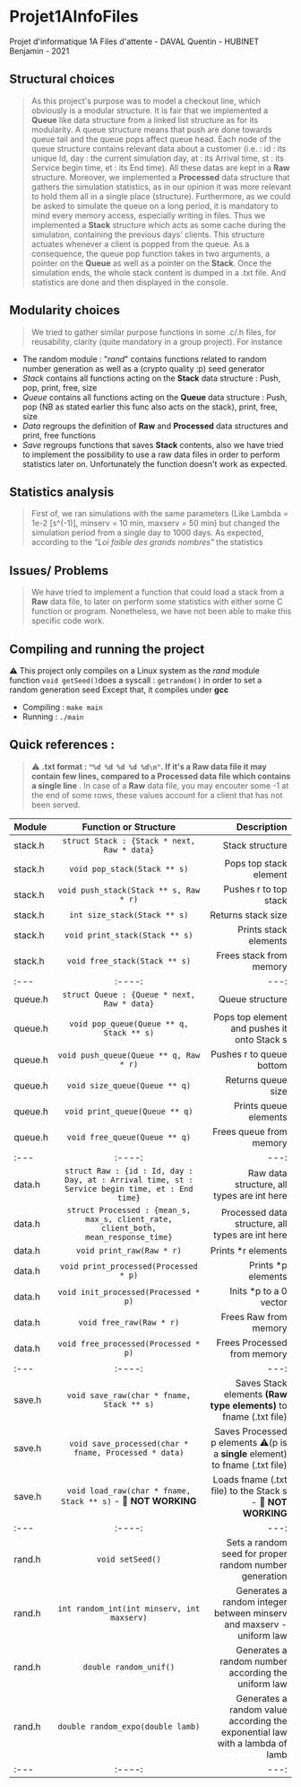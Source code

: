 # Projet1AInfoFiles
Projet d'informatique 1A Files d'attente - DAVAL Quentin - HUBINET Benjamin - 2021

## Structural choices
> As this project's purpose was to model a checkout line, which obviously is a modular structure. It is fair that we implemented a **Queue** like data structure from a linked list structure as for its modularity. A queue structure means that push are done towards queue tail and the queue pops affect queue head. Each node of the queue structure contains relevant data about a customer (i.e. : id : its unique Id, day : the current simulation day, at : its Arrival time, st : its Service begin time, et : its End time). All these datas are kept in a **Raw** structure. Moreover, we implemented a **Processed** data structure that gathers the simulation statistics, as in our opinion it was more relevant to hold them all in a single place (structure). Furthermore, as we could be asked to simulate the queue on a long period, it is mandatory to mind every memory access, especially writing in files. Thus we implemented a **Stack** structure which acts as some cache during the simulation, containing the previous days' clients. This structure actuates whenever a client is popped from the queue. As a consequence, the queue pop function takes in two arguments, a pointer on the **Queue** as well as a pointer on the **Stack**.
Once the simulation ends, the whole stack content is dumped in a .txt file.
And statistics are done and then displayed in the console.

## Modularity choices
> We tried to gather similar purpose functions in some .c/.h files, for reusability, clarity (quite mandatory in a group project). For instance 
- The random module : "*rand*" contains functions related to random number generation as well as a (crypto quality :p) seed generator
- *Stack* contains all functions acting on the **Stack** data structure : Push, pop, print, free, size
- *Queue* contains all functions acting on the **Queue** data structure : Push, pop (NB as stated earlier this func also acts on the stack), print, free, size
- *Data* regroups the definition of **Raw** and **Processed** data structures and print, free functions
- *Save* regroups functions that saves **Stack** contents, also we have tried to implement the possibility to use a raw data files in order to perform statistics later on. Unfortunately the function doesn't work as expected.

## Statistics analysis
> First of, we ran simulations with the same parameters (Like Lambda = 1e-2 [s^(-1)], minserv = 10 min, maxserv = 50 min) but changed the simulation period from a single day to 1000 days. As expected, according to the *"Loi faible des grands nombres"* the statistics 
  
## Issues/ Problems
> We have tried to implement a function that could load a stack from a **Raw** data file, to later on perform some statistics with either some C function or program. Nonetheless, we have not been able to make this specific code work.

## Compiling and running the project
:warning: This project only compiles on a Linux system as the *rand* module function ```void getSeed()```does a syscall : ```getrandom()``` in order to set a random generation seed
Except that, it compiles under **gcc**
- Compiling :
```make main```
- Running :
```./main```

## Quick references :

> ⚠️ **.txt format : ``` "%d %d %d %d %d\n" ```. If it's a Raw data file it may contain few lines, compared to a Processed data file which contains a single line**
. In case of a **Raw** data file, you may encouter some -1 at the end of some rows, these values account for a client that has not been served.

| Module    | Function or Structure                   | Description     |
| :---      |    :----:                   |          ---:   |
| stack.h   | ```struct Stack : {Stack * next, Raw * data}```       | Stack structure   |
| stack.h   | ```void pop_stack(Stack ** s)```       | Pops top stack element      |
| stack.h   | ```void push_stack(Stack ** s, Raw * r)```       | Pushes r to top stack |
| stack.h   | ```int size_stack(Stack ** s)```      | Returns stack size      |
| stack.h   | ```void print_stack(Stack ** s)```      | Prints stack elements      |
| stack.h   | ```void free_stack(Stack ** s)```      | Frees stack from memory    |
| :---      |    :----:   |          ---: |
| queue.h   | ```struct Queue : {Queue * next, Raw * data}```       | Queue structure   |
| queue.h   | ```void pop_queue(Queue ** q, Stack ** s)```        | Pops top element and pushes it onto Stack s|
| queue.h   | ```void push_queue(Queue ** q, Raw * r)```       | Pushes r to queue bottom |
| queue.h   | ```void size_queue(Queue ** q)```      | Returns queue size     |
| queue.h   | ```void print_queue(Queue ** q)```      | Prints queue elements      |
| queue.h   | ```void free_queue(Queue ** q)```      | Frees queue from memory      |
| :---      |    :----:   |          ---: |
| data.h    | ```struct Raw : {id : Id, day : Day, at : Arrival time, st : Service begin time, et : End time}```       | Raw data structure, all types are int here   |
| data.h    | ```struct Processed : {mean_s, max_s, client_rate, client_both, mean_response_time}```       | Processed data structure, all types are int here|
| data.h    | ```void print_raw(Raw * r)```| Prints *r elements|
| data.h    | ```void print_processed(Processed * p)```| Prints *p elements|
| data.h    | ```void init_processed(Processed * p)```| Inits *p to a 0 vector|
| data.h    | ```void free_raw(Raw * r)```| Frees Raw from memory|
| data.h    | ```void free_processed(Processed * p)```| Frees Processed from memory|
| :---      |    :----:   |          ---: |
| save.h    | ```void save_raw(char * fname, Stack ** s)```       | Saves Stack elements **(Raw type elements)** to fname (.txt file)   |
| save.h    | ```void save_processed(char * fname, Processed * data)```    | Saves Processed p elements ⚠️(p is a **single** element) to fname (.txt file)|
| save.h    | ```void load_raw(char * fname, Stack ** s)```  - 🚧 **NOT WORKING**| Loads fname (.txt file) to the Stack s - 🚧 **NOT WORKING** |
| :---      |    :----:   |          ---: |
| rand.h    | ```void setSeed()```| Sets a random seed for proper random number generation|
| rand.h    | ```int random_int(int minserv, int maxserv)```| Generates a random integer between minserv and maxserv - uniform law|
| rand.h    | ```double random_unif()```| Generates a random number according the uniform law|
| rand.h    | ```double random_expo(double lamb)```| Generates a random value according the exponential law with a lambda of lamb|
| :---      |    :----:   |          ---: |
